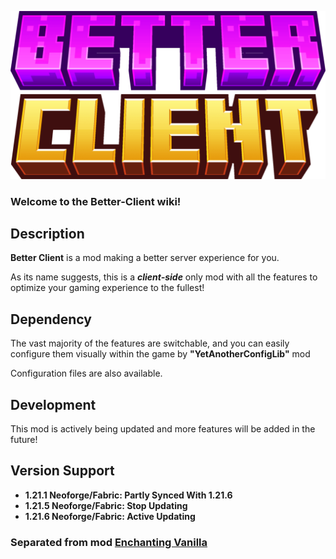 ![title.png](https://github.com/pynickle/Better-Client/blob/master/title.png?raw=true)

### Welcome to the Better-Client wiki!

## Description

**Better Client** is a mod making a better server experience for you.

As its name suggests, this is a ***client-side*** only mod with all the features to optimize your gaming experience to the fullest!

## Dependency

The vast majority of the features are switchable, and you can easily configure them visually within the game by **"YetAnotherConfigLib"** mod

Configuration files are also available.

## Development

This mod is actively being updated and more features will be added in the future!

## Version Support

* **1.21.1 Neoforge/Fabric: Partly Synced With 1.21.6**
* **1.21.5 Neoforge/Fabric: Stop Updating**
* **1.21.6 Neoforge/Fabric: Active Updating**

### **Separated from mod [Enchanting Vanilla](https://www.curseforge.com/minecraft/mc-mods/enchanting-vanilla)**